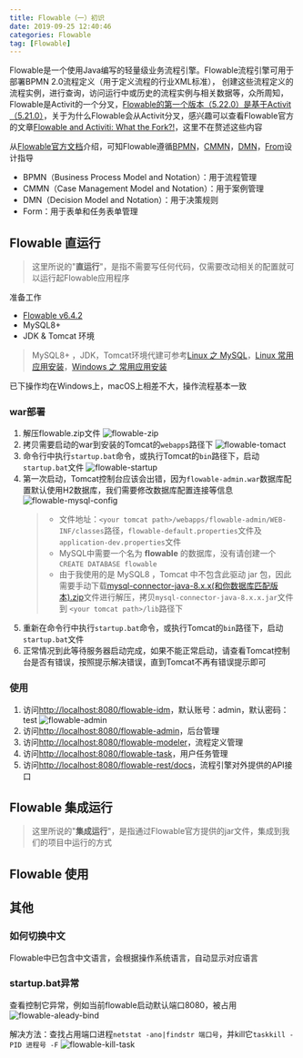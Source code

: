 ```yaml
---
title: Flowable（一）初识
date: 2019-09-25 12:40:46
categories: Flowable
tag: [Flowable]
---
```


Flowable是一个使用Java编写的轻量级业务流程引擎。Flowable流程引擎可用于部署BPMN 2.0流程定义（用于定义流程的行业XML标准）， 创建这些流程定义的流程实例，进行查询，访问运行中或历史的流程实例与相关数据等，众所周知，Flowable是Activit的一个分叉，[Flowable的第一个版本（5.22.0）是基于Activit（5.21.0）](https://blog.flowable.org/2016/10/13/flowable-5-22-0-release/)，关于为什么Flowable会从Activit分叉，感兴趣可以查看Flowable官方的文章[Flowable and Activiti: What the Fork?!](https://blog.flowable.org/2016/10/12/flowable-and-activiti-what-the-fork/)，这里不在赘述这些内容

<!-- more -->

从[Flowable官方文档](https://www.flowable.org/documentation.html)介绍，可知Flowable遵循[BPMN](https://www.flowable.org/docs/userguide/index.html)，[CMMN](https://www.flowable.org/docs/userguide-cmmn/index.html)，[DMN](https://www.flowable.org/docs/userguide-dmn/index.html)，[From](https://www.flowable.org/docs/userguide-form/index.html)设计指导
* BPMN（Business Process Model and Notation）：用于流程管理
* CMMN（Case Management Model and Notation）：用于案例管理
* DMN（Decision Model and Notation）：用于决策规则
* Form：用于表单和任务表单管理

## Flowable 直运行

>这里所说的"**直运行**"，是指不需要写任何代码，仅需要改动相关的配置就可以运行起Flowable应用程序

准备工作
* [Flowable v6.4.2](https://www.flowable.org/downloads.html)
* MySQL8+
* JDK & Tomcat 环境

> MySQL8+ ，JDK，Tomcat环境代建可参考[Linux 之 MySQL](https://incoder.org/2018/07/23/linux-mysql/)，[Linux 常用应用安装](https://incoder.org/2018/05/15/linux-build/)，[Windows 之 常用应用安装](https://incoder.org/2019/09/25/windows-devtool/)

已下操作均在Windows上，macOS上相差不大，操作流程基本一致

### war部署

1. 解压flowable.zip文件
    ![flowable-zip](https://res.cloudinary.com/incoder/image/upload/v1569565014/blog/flowable-zip.png)
2. 拷贝需要启动的war到安装的Tomcat的`webapps`路径下
    ![flowable-tomact](https://res.cloudinary.com/incoder/image/upload/v1569554378/blog/flowable-tomact.png)
3. 命令行中执行`startup.bat`命令，或执行Tomcat的`bin`路径下，启动`startup.bat`文件
    ![flowable-startup](https://res.cloudinary.com/incoder/image/upload/v1569554648/blog/flowable-startup.png)
4. 第一次启动，Tomcat控制台应该会出错，因为`flowable-admin.war`数据库配置默认使用H2数据库，我们需要修改数据库配置连接等信息
    ![flowable-mysql-config](https://res.cloudinary.com/incoder/image/upload/v1569555241/blog/flowable-mysql-config.png)
    >* 文件地址：`<your tomcat path>/webapps/flowable-admin/WEB-INF/classes`路径，`flowable-default.properties`文件及`application-dev.properties`文件
    >* MySQL中需要一个名为 **flowable** 的数据库，没有请创建一个`CREATE DATABASE flowable`
    >* 由于我使用的是 MySQL8 ，Tomcat 中不包含此驱动 jar 包，因此需要手动下载[mysql-connector-java-8.x.x(和你数据库匹配版本).zip](http://ftp.jaist.ac.jp/pub/mysql/Downloads/Connector-J/)文件进行解压，拷贝`mysql-connector-java-8.x.x.jar`文件到 `<your tomcat path>/lib`路径下
5. 重新在命令行中执行`startup.bat`命令，或执行Tomcat的`bin`路径下，启动`startup.bat`文件
6. 正常情况到此等待服务器启动完成，如果不能正常启动，请查看Tomcat控制台是否有错误，按照提示解决错误，直到Tomcat不再有错误提示即可


### 使用

1. 访问[http://localhost:8080/flowable-idm](http://localhost:8080/flowable-idm)，默认账号：admin，默认密码：test
    ![flowable-admin](https://res.cloudinary.com/incoder/image/upload/v1569563245/blog/flowable-admin.png)
2. 访问[http://localhost:8080/flowable-admin](http://localhost:8080/flowable-admin)，后台管理
3. 访问[http://localhost:8080/flowable-modeler](http://localhost:8080/flowable-modeler)，流程定义管理
4. 访问[http://localhost:8080/flowable-task](http://localhost:8080/flowable-task)，用户任务管理
5. 访问[http://localhost:8080/flowable-rest/docs](http://localhost:8080/flowable-rest/docs)，流程引擎对外提供的API接口

## Flowable 集成运行

>这里所说的"**集成运行**"，是指通过Flowable官方提供的jar文件，集成到我们的项目中运行的方式

## Flowable 使用

## 其他

### 如何切换中文

Flowable中已包含中文语言，会根据操作系统语言，自动显示对应语言

### startup.bat异常

查看控制它异常，例如当前flowable启动默认端口8080，被占用
![flowable-aleady-bind](https://res.cloudinary.com/incoder/image/upload/v1569556130/blog/flowable-aleady-bind.png)

解决方法：查找占用端口进程`netstat -ano|findstr 端口号`，并kill它`taskkill -PID 进程号 -F`
![flowable-kill-task](https://res.cloudinary.com/incoder/image/upload/v1569556500/blog/flowable-kill-task.png)
